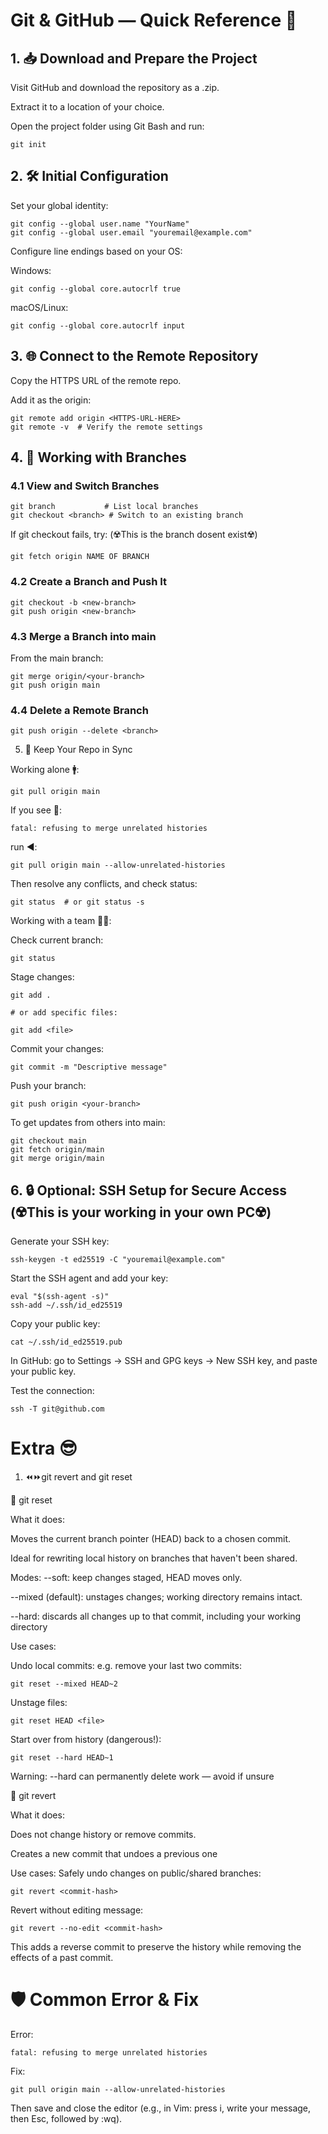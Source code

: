 # Git & GitHub — Quick Reference 🚀

## 1. 📥 Download and Prepare the Project

Visit GitHub and download the repository as a .zip.

Extract it to a location of your choice.

Open the project folder using Git Bash and run:

    git init

## 2. 🛠️ Initial Configuration

Set your global identity:

    git config --global user.name "YourName"
    git config --global user.email "youremail@example.com"

Configure line endings based on your OS:

Windows:

    git config --global core.autocrlf true

macOS/Linux:

    git config --global core.autocrlf input

## 3. 🌐 Connect to the Remote Repository

Copy the HTTPS URL of the remote repo.

Add it as the origin:

    git remote add origin <HTTPS-URL-HERE>
    git remote -v  # Verify the remote settings

## 4. 🧠 Working with Branches

### 4.1 View and Switch Branches

    git branch           # List local branches
    git checkout <branch> # Switch to an existing branch

If git checkout fails, try: (☢️This is the branch dosent exist☢️)

    git fetch origin NAME OF BRANCH

### 4.2 Create a Branch and Push It

    git checkout -b <new-branch>
    git push origin <new-branch>

### 4.3 Merge a Branch into main

From the main branch:

    git merge origin/<your-branch>
    git push origin main

### 4.4 Delete a Remote Branch

    git push origin --delete <branch>

5. 🔄 Keep Your Repo in Sync

Working alone 🚹:

    git pull origin main

If you see 👀:

    fatal: refusing to merge unrelated histories

run ◀️:

    git pull origin main --allow-unrelated-histories

Then resolve any conflicts, and check status:

    git status  # or git status -s

Working with a team 🤼‍♂️:

Check current branch:

    git status

Stage changes:

    git add .

    # or add specific files:

    git add <file>

Commit your changes:

    git commit -m "Descriptive message"

Push your branch:

    git push origin <your-branch>

To get updates from others into main:

    git checkout main
    git fetch origin/main
    git merge origin/main


## 6. 🔒 Optional: SSH Setup for Secure Access (☢️This is your working in your own PC☢️)
Generate your SSH key:

    ssh-keygen -t ed25519 -C "youremail@example.com"

Start the SSH agent and add your key:

    eval "$(ssh-agent -s)"
    ssh-add ~/.ssh/id_ed25519

Copy your public key:

    cat ~/.ssh/id_ed25519.pub

In GitHub: go to Settings → SSH and GPG keys → New SSH key, and paste your public key.

Test the connection:

    ssh -T git@github.com

# Extra 😎

1. ⏪⏩git revert and git reset

🔁 git reset

What it does:

Moves the current branch pointer (HEAD) back to a chosen commit.

Ideal for rewriting local history on branches that haven't been shared.

Modes:
--soft: keep changes staged, HEAD moves only.

--mixed (default): unstages changes; working directory remains intact.

--hard: discards all changes up to that commit, including your working directory

Use cases:

Undo local commits: e.g. remove your last two commits:

    git reset --mixed HEAD~2

Unstage files:

    git reset HEAD <file>

Start over from history (dangerous!):

    git reset --hard HEAD~1

Warning: --hard can permanently delete work — avoid if unsure

🔄 git revert

What it does:

Does not change history or remove commits.

Creates a new commit that undoes a previous one 

Use cases:
Safely undo changes on public/shared branches:

    git revert <commit-hash>

Revert without editing message:

    git revert --no-edit <commit-hash>

This adds a reverse commit to preserve the history while removing the effects of a past commit.

# 🛡️ Common Error & Fix
Error:

    fatal: refusing to merge unrelated histories

Fix:

    git pull origin main --allow-unrelated-histories

Then save and close the editor (e.g., in Vim: press i, write your message, then Esc, followed by :wq).
